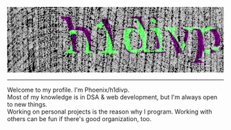 <div align="center">
    <img src="img4.png" alt="Profile image">
</div>
<hr>
<p>
    Welcome to my profile. I'm Phoenix/h1divp. <br>
    Most of my knowledge is in DSA & web development, but I'm always open to new things. <br>
    Working on personal projects is the reason why I program. Working with others can be fun if there's good organization, too.
</p>
